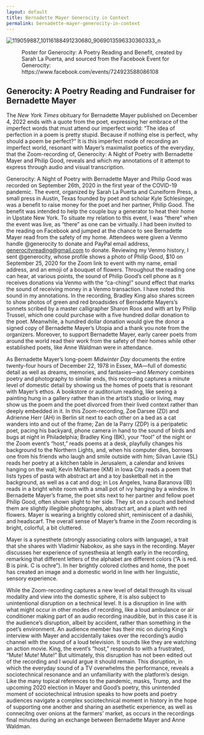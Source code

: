 ```yaml
---
layout: default
title: Bernadette Mayer Generocity in Context
permalink: bernadette-mayer-generocity-in-context
---
```

<!-- Add an essay or interpretive material below this line,
using HTML or markdown.  Do not modify this file above this line -->
![119059887_10116188491230680_9069013596330360333_n](https://user-images.githubusercontent.com/70542175/206259806-25fbae85-7fcf-4750-8ef8-9ff03041d984.jpeg)
<figure>
    <figcaption>Poster for Generocity: A Poetry Reading and Benefit, created by Sarah La Puerta, and sourced from the Facebook Event for Generocity: https://www.facebook.com/events/724923588086108</figcaption>
</figure>    

## Generocity: A Poetry Reading and Fundraiser for Bernadette Mayer

The *New York Times* obituary for Bernadette Mayer published on December 4, 2022 ends with a quote from the poet, expressing her embrace of the imperfect words that must attend our imperfect world: “The idea of perfection in a poem is pretty stupid. Because if nothing else is perfect, why should a poem be perfect?” It is this imperfect mode of recording an imperfect world, resonant with Mayer’s maximalist poetics of the everyday, that the Zoom-recording of, Generocity: A Night of Poetry with Bernadette Mayer and Philip Good, reveals and which my annotations of it attempt to express through audio and visual transcription.

Generocity: A Night of Poetry with Bernadette Mayer and Philip Good was recorded on September 26th, 2020 in the first year of the COVID-19 pandemic. The event, organized by Sarah La Puerta and Cuneiform Press, a small press in Austin, Texas founded by poet and scholar Kyle Schlesinger, was a benefit to raise money for the poet and her partner, Philip Good. The benefit was intended to help the couple buy a generator to heat their home in Upstate New York. To situate my relation to this event, I was “there” when the event was live, as “there” as one can be virtually. I had been invited to the reading on Facebook and jumped at the chance to see Bernadette Mayer read from the safety of my home. Attendees were given a Venmo handle @generocity to donate and PayPal email address, generocityreading@gmail.com to donate. Reviewing my Venmo history, I sent @generocity, whose profile shows a photo of Philip Good, $10 on September 25, 2020 for the Zoom link to event with my name, email address, and an emoji of a bouquet of flowers. Throughout the reading one can hear, at various points, the sound of Philip Good’s cell phone as it receives donations via Venmo with the “ca-ching!” sound effect that marks the sound of receiving money in a Venmo transaction. I have noted this sound in my annotations. In the recording, Bradley King also shares screen to show photos of green and red broadsides of Bernadette Mayers’s sonnets scribed by a master calligrapher Sharon Roos and with art by Philip Trussel, which one could purchase with a five hundred dollar donation to the poet. Meanwhile, a hundred dollar donation would give the donor a signed copy of Bernadette Mayer’s Utopia and a thank you note from the organizers. Moreover, to support Bernadette Mayer, early career poets from around the world read their work from the safety of their homes while other established poets, like Anne Waldman were in attendance. 

As Bernadette Mayer’s long-poem *Midwinter Day* documents the entire twenty-four hours of December 22, 1978 in Essex, MA—full of domestic detail as well as dreams, memories, and fantasies—and *Memory* combines poetry and photography to similar ends, this recording captures a minute level of domestic detail by showing us the homes of poets that is resonant with Mayer’s ethos. A bookstore or auditorium reading, like seeing a painting hung in a gallery rather than in the artist’s studio or living, may show us the poem and the poet divorced from their lived context rather than deeply embedded in it. In this Zoom-recording, Zoe Darsee (ZD) and Adrienne Herr (AH) in Berlin sit next to each other on a bed as a cat wanders into and out of the frame; Zan de la Parry (ZDP) is a peripatetic poet, pacing his backyard, phone camera in hand to the sound of birds and bugs at night in Philadelphia; Bradley King (BK), your “fool” of the night or the Zoom event’s “host,” reads poems at a desk, playfully changes his background to the Northern Lights, and, when his computer dies, borrows one from his friends who laugh and smile outside with him; Silvan Lavie (SL) reads her poetry at a kitchen table in Jerusalem, a calendar and knives hanging on the wall; Kevin McNamee (KM) in Iowa City reads a poem that lists types of pasta with abstract art and a toy basketball net in the background, as well as a cat and dog; in Los Angeles, Ivana Baranova (IB) reads in a bright white room with a small pot of ivy hanging by a window. In Bernadette Mayer’s frame, the poet sits next to her partner and fellow poet Philip Good, often shown slight to her side. They sit on a couch and behind them are slightly illegible photographs, abstract art, and a plant with red flowers. Mayer is wearing a brightly colored shirt, reminiscent of a dashiki, and headscarf. The overall sense of Mayer’s frame in the Zoom recording is bright, colorful, a bit cluttered. 

Mayer is a synesthete (strongly associating colors with language), a trait that she shares with Vladimir Nabokov, as she says in the recording. Mayer discusses her experience of synesthesia at length early in the recording, remarking that different letters of the alphabet are different colors (“A is red. B is pink. C is ochre”). In her brightly colored clothes and home, the poet has created an image and a domestic world in line with her linguistic, sensory experience. 

While the Zoom-recording captures a new level of detail through its visual modality and view into the domestic sphere, it is also subject to unintentional disruption on a technical level. It is a disruption in line with what might occur in other modes of recording, like a loud ambulance or air conditioner making part of an audio recording inaudible, but in this case it is the audience’s disruption, albeit by accident, rather than something in the poet’s environment. An audience member has their mic on during King’s interview with Mayer and accidentally takes over the recording’s audio channel with the sound of a loud television. It sounds like they are watching an action movie. King, the event’s “host,” responds to with a frustrated, “Mute! Mute! Mute!” But ultimately, this disruption has not been edited out of the recording and I would argue it should remain. This disruption, in which the everyday sound of a TV overwhelms the performance, reveals a sociotechnical resonance and an unfamiliarity with the platform’s design. Like the many topical references to the pandemic, masks, Trump, and the upcoming 2020 election in Mayer and Good’s poetry, this unintended moment of sociotechnical intrusion speaks to how poets and poetry audiences navigate a complex sociotechnical moment in history in the hope of supporting one another and sharing an asethetic experience, as well as connecitng over onions at the farmers' market, as occurs in the recordings final minutes during an exchange between Bernadette Mayer and Anne Waldman.  
